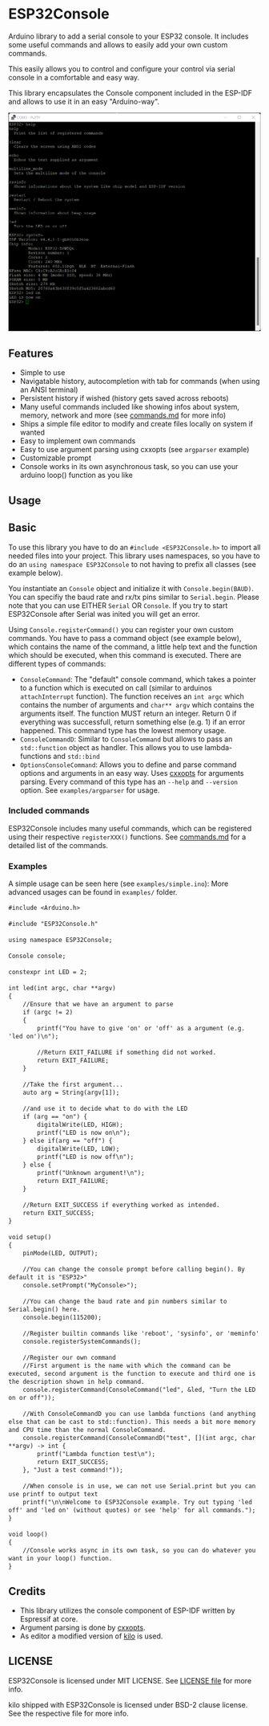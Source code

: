 # ESP32Console

Arduino library to add a serial console to your ESP32 console. It includes some useful commands and allows to easily add your own custom commands.

This easily allows you to control and configure your control via serial console in a comfortable and easy way.

This library encapsulates the Console component included in the ESP-IDF and allows to use it in an easy "Arduino-way".

![Screenshot of console output](extras/screenshot.png)

## Features
* Simple to use
* Navigatable history, autocompletion with tab for commands (when using an ANSI terminal)
* Persistent history if wished (history gets saved across reboots)
* Many useful commands included like showing infos about system, memory, network and more (see [commands.md](commands.md) for more info)
* Ships a simple file editor to modify and create files locally on system if wanted
* Easy to implement own commands
* Easy to use argument parsing using cxxopts (see `argparser` example)
* Customizable prompt
* Console works in its own asynchronous task, so you can use your arduino loop() function as you like

## Usage

## Basic

To use this library you have to do an `#include <ESP32Console.h>` to import all needed files into your project. This library uses namespaces, so you have to do an `using namespace ESP32Console` to not having to prefix all classes (see example below).

You instantiate an `Console` object and initialize it with `Console.begin(BAUD)`. You can specifiy the baud rate and rx/tx pins similar to `Serial.begin`. Please note that you can use EITHER `Serial` OR `Console`. If you try to start ESP32Console after Serial was inited you will get an error.

Using `Console.registerCommand()` you can register your own custom commands. You have to pass a command object (see example below), which contains the name of the command, a little help text and the function which should be executed, when this command is executed. There are different types of commands:
* `ConsoleCommand`: The "default" console command, which takes a pointer to a function which is executed on call (similar to arduinos `attachInterrupt` function). The function receives an `int argc` which contains the number of arguments and `char** argv` which contains the arguments itself. The function MUST return an integer. Return 0 if everything was successfull, return something else (e.g. 1) if an error happened. This command type has the lowest memory usage.
* `ConsoleCommandD`: Similar to `ConsoleCommand` but allows to pass an `std::function` object as handler. This allows you to use lambda-functions and `std::bind`
* `OptionsConsoleCommand`: Allows you to define and parse command options and arguments in an easy way. Uses [cxxopts](https://github.com/jarro2783/cxxopts) for arguments parsing. Every command of this type has an `--help` and `--version` option. See `examples/argparser` for usage.

### Included commands
ESP32Console includes many useful commands, which can be registered using their respective `registerXXX()` functions. See [commands.md](commands.md) for a detailed list of the commands.

### Examples
A simple usage can be seen here (see `examples/simple.ino`):
More advanced usages can be found in `examples/` folder.

```
#include <Arduino.h>

#include "ESP32Console.h"

using namespace ESP32Console;

Console console;

constexpr int LED = 2;

int led(int argc, char **argv)
{
    //Ensure that we have an argument to parse
    if (argc != 2)
    {
        printf("You have to give 'on' or 'off' as a argument (e.g. 'led on')\n");
        
        //Return EXIT_FAILURE if something did not worked.
        return EXIT_FAILURE;
    }
    
    //Take the first argument...
    auto arg = String(argv[1]);

    //and use it to decide what to do with the LED
    if (arg == "on") {
        digitalWrite(LED, HIGH);
        printf("LED is now on\n");
    } else if(arg == "off") {
        digitalWrite(LED, LOW);
        printf("LED is now off\n");
    } else {
        printf("Unknown argument!\n");
        return EXIT_FAILURE;
    }
    
    //Return EXIT_SUCCESS if everything worked as intended.
    return EXIT_SUCCESS;
}

void setup()
{
    pinMode(LED, OUTPUT);

    //You can change the console prompt before calling begin(). By default it is "ESP32>"
    console.setPrompt("MyConsole>");

    //You can change the baud rate and pin numbers similar to Serial.begin() here.
    console.begin(115200);

    //Register builtin commands like 'reboot', 'sysinfo', or 'meminfo'
    console.registerSystemCommands();

    //Register our own command
    //First argument is the name with which the command can be executed, second argument is the function to execute and third one is the description shown in help command.
    console.registerCommand(ConsoleCommand("led", &led, "Turn the LED on or off"));

    //With ConsoleCommandD you can use lambda functions (and anything else that can be cast to std::function). This needs a bit more memory and CPU time than the normal ConsoleCommand.
    console.registerCommand(ConsoleCommandD("test", [](int argc, char **argv) -> int {
        printf("Lambda function test\n");
        return EXIT_SUCCESS;
    }, "Just a test command!"));

    //When console is in use, we can not use Serial.print but you can use printf to output text
    printf("\n\nWelcome to ESP32Console example. Try out typing 'led off' and 'led on' (without quotes) or see 'help' for all commands.");
}

void loop()
{
    //Console works async in its own task, so you can do whatever you want in your loop() function.
}
```

## Credits
* This library utilizes the console component of ESP-IDF written by Espressif at core.
* Argument parsing is done by [cxxopts](https://github.com/jarro2783/cxxopts).
* As editor a modified version of [kilo](https://github.com/antirez/kilo) is used.

## LICENSE
ESP32Console is licensed under MIT LICENSE. See [LICENSE file](LICENSE) for more info.

kilo shipped with ESP32Console is licensed under BSD-2 clause license. See the respective file for more info. 